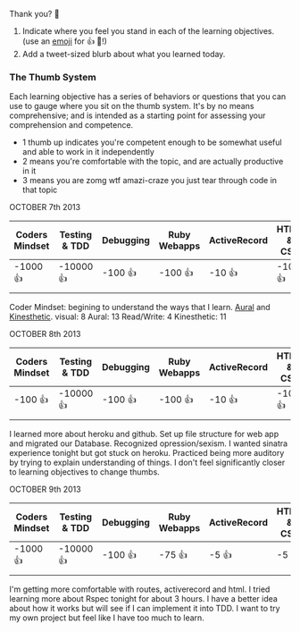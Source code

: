 Thank you?
:hankey:


1. Indicate where you feel you stand in each of the learning objectives.
   (use an [emoji](http://www.emoji-cheat-sheet.com/) for :+1: :gem:!)
2. Add a tweet-sized blurb about what you learned today.

### The Thumb System

Each learning objective has a series of behaviors or questions that you can use
to gauge where you sit on the thumb system. It's by no means comprehensive; and
is intended as a starting point for assessing your comprehension and competence.

* 1 thumb up indicates you're competent enough to be somewhat useful and able to
  work in it independently
* 2 means you're comfortable with the topic, and are actually productive in it
* 3 means you are zomg wtf amazi-craze you just tear through code in that topic

OCTOBER 7th 2013

| Coders Mindset | Testing & TDD | Debugging | Ruby Webapps | ActiveRecord | HTML & CSS |
| -------------- | ------------- | --------- | ------------ | ------------ | ---------- |
|   -1000 :+1:   |  -10000 :+1:  | -100 :+1: |   -100 :+1:  |   -10 :+1:   |  -10 :+1:  |
|				 |				 |			 |				|			   |	  	 	|

Coder Mindset: begining to understand the ways that I learn. [Aural](http://www.vark-learn.com/english/page.asp?p=aural) and [Kinesthetic](http://www.vark-learn.com/english/page.asp?p=kinesthetic#). visual: 8 Aural: 13 Read/Write: 4 Kinesthetic: 11


OCTOBER 8th 2013

| Coders Mindset | Testing & TDD | Debugging | Ruby Webapps | ActiveRecord | HTML & CSS |
| -------------- | ------------- | --------- | ------------ | ------------ | ---------- |
|   -100 :+1:    |  -10000 :+1:  | -100 :+1: |   -100 :+1:  |   -10 :+1:   |  -10 :+1:  |
|				 |				 |			 |				|			   |	  	 	|

I learned more about heroku and github. Set up file structure for web app and migrated our Database.
Recognized opression/sexism. I wanted sinatra experience tonight but got stuck on heroku.
Practiced being more auditory by trying to explain understanding of things.
I don't feel significantly closer to learning objectives to change thumbs.

OCTOBER 9th 2013

| Coders Mindset | Testing & TDD | Debugging | Ruby Webapps | ActiveRecord | HTML & CSS |
| -------------- | ------------- | --------- | ------------ | ------------ | ---------- |
|   -1000 :+1:   |  -10000 :+1:  | -100 :+1: |   -75 :+1:   |   -5 :+1:    |  -5 :+1:   |
|				 |				 |			 |				|			   |	  	 	|

I'm getting more comfortable with routes, activerecord and html. I tried learning more about
Rspec tonight for about 3 hours. I have a better idea about how it works but will see if I can
implement it into TDD. I want to try my own project but feel like I have too much to learn.






